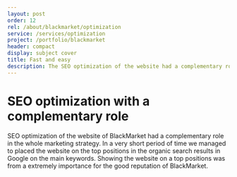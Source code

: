 ```yaml
---
layout: post
order: 12
rel: /about/blackmarket/optimization
service: /services/optimization
project: /portfolio/blackmarket
header: compact
display: subject cover
title: Fast and easy
description: The SEO optimization of the website had a complementary role in the whole marketing strategy of  BlackMarket.
---
```

# SEO optimization with a complementary role
SEO optimization of the website of BlackMarket had a complementary role in the whole marketing strategy. In a very short period of time we managed to placed the website on the top positions in the organic search results in Google on the main keywords. Showing the website on a top positions was from a extremely importance for the good reputation of BlackMarket.